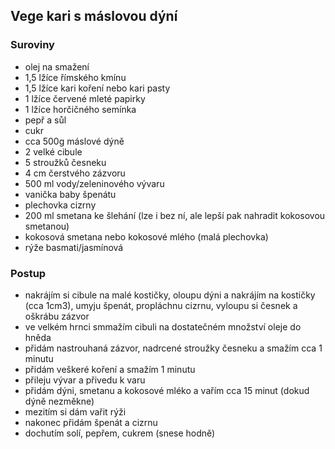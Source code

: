 
## Vege kari s máslovou dýní

### Suroviny
- olej na smažení
- 1,5 lžíce římského kmínu
- 1,5 lžíce kari koření nebo kari pasty
- 1 lžíce červené mleté papirky
- 1 lžíce horčičného semínka
- pepř a sůl
- cukr
- cca 500g máslové dýně
- 2 velké cibule
- 5 stroužků česneku
- 4 cm čerstvého zázvoru
- 500 ml vody/zeleninového vývaru
- vanička baby špenátu
- plechovka cizrny
- 200 ml smetana ke šlehání (lze i bez ní, ale lepší pak nahradit kokosovou smetanou)
- kokosová smetana nebo kokosové mlého (malá plechovka)
- rýže basmati/jasmínová


### Postup
- nakrájím si cibule na malé kostičky, oloupu dýni a nakrájím na kostičky (cca 1cm3), umyju špenát, propláchnu cizrnu, vyloupu si česnek a oškrábu zázvor
- ve velkém hrnci smmažím cibuli na dostatečném množství oleje do hněda
- přidám nastrouhaná zázvor, nadrcené stroužky česneku a smažím cca 1 minutu
- přidám veškeré koření a smažím 1 minutu
- přileju vývar a přivedu k varu
- přidám dýni, smetanu a kokosové mléko a vařím cca 15 minut (dokud dýně nezměkne)
- mezitím si dám vařit rýži
- nakonec přidám špenát a cizrnu
- dochutím solí, pepřem, cukrem (snese hodně)
